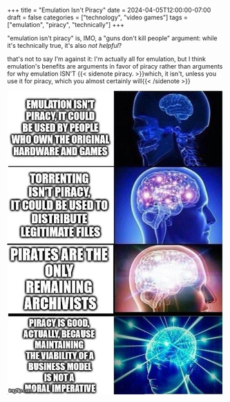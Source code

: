 +++
title = "Emulation Isn't Piracy"
date = 2024-04-05T12:00:00-07:00
draft = false
categories = ["technology", "video games"]
tags = ["emulation", "piracy", "technically"]
+++

"emulation isn't piracy" is, IMO, a "guns don't kill people" argument: while it's technically true, it's also _not helpful_?

that's not to say I'm against it: I'm actually all for emulation, but I think emulation's benefits
are arguments in favor of piracy rather than arguments for why emulation ISN'T
{{< sidenote piracy. >}}which, it isn't, unless you use it for piracy, which you almost certainly will{{< /sidenote >}}

![](./emulation.png)